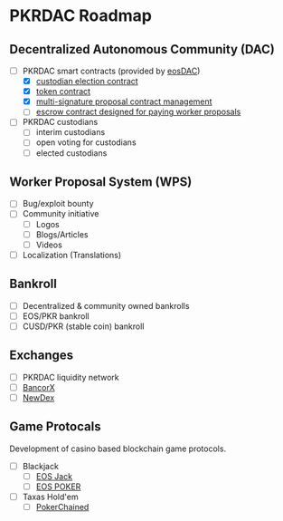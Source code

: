 # PKRDAC Roadmap

## Decentralized Autonomous Community (DAC)

- [ ] PKRDAC smart contracts (provided by [eosDAC](https://eosdac.io/))
  - [x] [custodian election contract](https://github.com/eosdac/daccustodian)
  - [x] [token contract](https://github.com/eosdac/eosdactoken)
  - [x] [multi-signature proposal contract management](https://github.com/eosdac/dacmultisigs)
  - [ ] [escrow contract designed for paying worker proposals](https://github.com/eosdac/dacescrow)
- [ ] PKRDAC custodians
  - [ ] interim custodians
  - [ ] open voting for custodians
  - [ ] elected custodians

## Worker Proposal System (WPS)

- [ ] Bug/exploit bounty
- [ ] Community initiative
  - [ ] Logos
  - [ ] Blogs/Articles
  - [ ] Videos
- [ ] Localization (Translations)

## Bankroll

- [ ] Decentralized & community owned bankrolls
- [ ] EOS/PKR bankroll
- [ ] CUSD/PKR (stable coin) bankroll

## Exchanges

- [ ] PKRDAC liquidity network
- [ ] [BancorX](https://eos.bancor.network)
- [ ] [NewDex](https://newdex.io)

## Game Protocals

Development of casino based blockchain game protocols.

- [ ] Blackjack
  - [ ] [EOS Jack](https://eosjack.io)
  - [ ] [EOS POKER](https://eospoker.win)
- [ ] Taxas Hold'em
  - [ ] [PokerChained](https://github.com/GrapheneLab/PokerChained)
